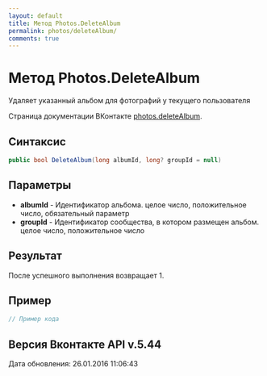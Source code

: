 ```yaml
---
layout: default
title: Метод Photos.DeleteAlbum
permalink: photos/deleteAlbum/
comments: true
---
```

# Метод Photos.DeleteAlbum
Удаляет указанный альбом для фотографий у текущего пользователя

Страница документации ВКонтакте [photos.deleteAlbum](https://vk.com/dev/photos.deleteAlbum).

## Синтаксис
``` csharp
public bool DeleteAlbum(long albumId, long? groupId = null)
```

## Параметры
+ **albumId** - Идентификатор альбома. целое число, положительное число, обязательный параметр
+ **groupId** - Идентификатор сообщества, в котором размещен альбом. целое число, положительное число

## Результат
После успешного выполнения возвращает 1.

## Пример
``` csharp
// Пример кода
```

## Версия Вконтакте API v.5.44
Дата обновления: 26.01.2016 11:06:43
